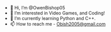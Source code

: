 - 👋 Hi, I’m @OwenBishop05
- 👀 I’m interested in Video Games, and Coding!
- 🌱 I’m currently learning Python and C++.
- 📫 How to reach me - Obish2005@gmail.com

<!---
OwenBishop05/OwenBishop05 is a ✨ special ✨ repository because its `README.md` (this file) appears on your GitHub profile.
You can click the Preview link to take a look at your changes.
--->

